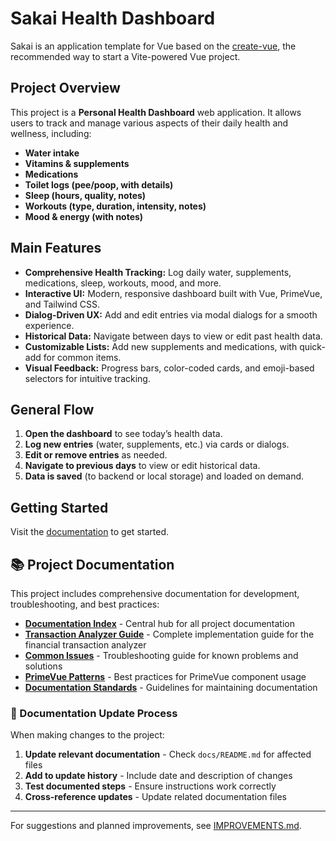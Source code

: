 # Sakai Health Dashboard

Sakai is an application template for Vue based on the [create-vue](https://github.com/vuejs/create-vue), the recommended way to start a Vite-powered Vue project.

## Project Overview

This project is a **Personal Health Dashboard** web application. It allows users to track and manage various aspects of their daily health and wellness, including:

-   **Water intake**
-   **Vitamins & supplements**
-   **Medications**
-   **Toilet logs (pee/poop, with details)**
-   **Sleep (hours, quality, notes)**
-   **Workouts (type, duration, intensity, notes)**
-   **Mood & energy (with notes)**

## Main Features

-   **Comprehensive Health Tracking:** Log daily water, supplements, medications, sleep, workouts, mood, and more.
-   **Interactive UI:** Modern, responsive dashboard built with Vue, PrimeVue, and Tailwind CSS.
-   **Dialog-Driven UX:** Add and edit entries via modal dialogs for a smooth experience.
-   **Historical Data:** Navigate between days to view or edit past health data.
-   **Customizable Lists:** Add new supplements and medications, with quick-add for common items.
-   **Visual Feedback:** Progress bars, color-coded cards, and emoji-based selectors for intuitive tracking.

## General Flow

1. **Open the dashboard** to see today’s health data.
2. **Log new entries** (water, supplements, etc.) via cards or dialogs.
3. **Edit or remove entries** as needed.
4. **Navigate to previous days** to view or edit historical data.
5. **Data is saved** (to backend or local storage) and loaded on demand.

## Getting Started

Visit the [documentation](https://sakai.primevue.org/documentation) to get started.

## 📚 Project Documentation

This project includes comprehensive documentation for development, troubleshooting, and best practices:

-   **[Documentation Index](./docs/README.md)** - Central hub for all project documentation
-   **[Transaction Analyzer Guide](./docs/TRANSACTION_ANALYZER_PROMPT.md)** - Complete implementation guide for the financial transaction analyzer
-   **[Common Issues](./docs/COMMON_ISSUES.md)** - Troubleshooting guide for known problems and solutions
-   **[PrimeVue Patterns](./docs/PRIMEVUE_PATTERNS.md)** - Best practices for PrimeVue component usage
-   **[Documentation Standards](./docs/DOCUMENTATION_STANDARDS.md)** - Guidelines for maintaining documentation

### 🔄 Documentation Update Process

When making changes to the project:

1. **Update relevant documentation** - Check `docs/README.md` for affected files
2. **Add to update history** - Include date and description of changes
3. **Test documented steps** - Ensure instructions work correctly
4. **Cross-reference updates** - Update related documentation files

---

For suggestions and planned improvements, see [IMPROVEMENTS.md](./IMPROVEMENTS.md).
